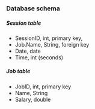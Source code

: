 ### Database schema

##### Session table
* SessionID, int, primary key,
* Job.Name, String, foreign key
* Date, date
* Time, int (seconds)

##### Job table
* JobID, int, primary key
* Name, String
* Salary, double
